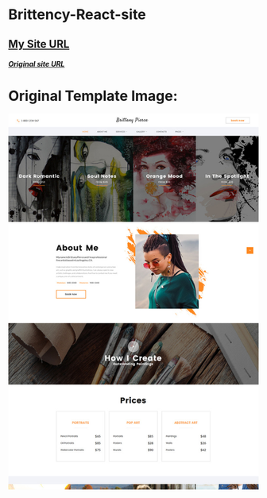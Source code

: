 # Brittency-React-site

## [My Site URL](https://eloquent-borg-c57deb.netlify.com/)

##### [Original site URL](https://www.templatemonster.com/demo/67551.html)

# Original Template Image:

![Template Image](./src/Original-image.jpg)
